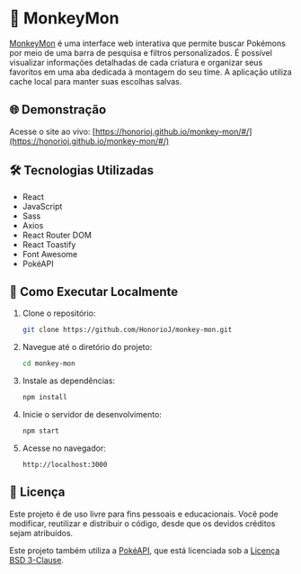 # 🐒 MonkeyMon

[MonkeyMon](https://honorioj.github.io/monkey-mon/#/) é uma interface web interativa que permite buscar Pokémons por meio de uma barra de pesquisa e filtros personalizados. É possível visualizar informações detalhadas de cada criatura e organizar seus favoritos em uma aba dedicada à montagem do seu time. A aplicação utiliza cache local para manter suas escolhas salvas.

## 🌐 Demonstração

Acesse o site ao vivo: [https://honorioj.github.io/monkey-mon/#/](https://honorioj.github.io/monkey-mon/#/)

## 🛠️ Tecnologias Utilizadas

- React
- JavaScript
- Sass
- Axios
- React Router DOM
- React Toastify
- Font Awesome
- PokéAPI

## 🚀 Como Executar Localmente

1. Clone o repositório:
   ```bash
   git clone https://github.com/HonorioJ/monkey-mon.git
   ```

2. Navegue até o diretório do projeto:
   ```bash
   cd monkey-mon
   ```

3. Instale as dependências:
   ```bash
   npm install
   ```

4. Inicie o servidor de desenvolvimento:
   ```bash
   npm start
   ```

5. Acesse no navegador:
   ```
   http://localhost:3000
   ```

## 📄 Licença

Este projeto é de uso livre para fins pessoais e educacionais. Você pode modificar, reutilizar e distribuir o código, desde que os devidos créditos sejam atribuídos.

Este projeto também utiliza a [PokéAPI](https://pokeapi.co/), que está licenciada sob a [Licença BSD 3-Clause](https://github.com/PokeAPI/pokeapi/blob/master/LICENSE.md).